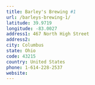 ```yaml
---
title: Barley's Brewing #1
url: /barleys-brewing-1/
latitude: 39.9719
longitude: -83.0027
address1: 467 North High Street
address2: 
city: Columbus
state: Ohio
code: 43215
country: United States
phone: 1-614-228-2537
website: 
---
```


